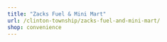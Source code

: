 ```yaml
---
title: "Zacks Fuel & Mini Mart"
url: /clinton-township/zacks-fuel-and-mini-mart/
shop: convenience
---
```

